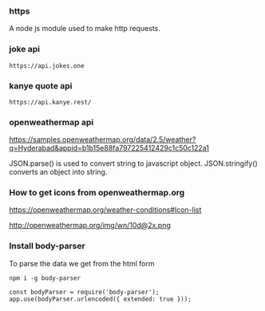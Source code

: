 ### https

A node js module used to make http requests.

### joke api

    https://api.jokes.one

### kanye quote api

    https://api.kanye.rest/

### openweathermap api

https://samples.openweathermap.org/data/2.5/weather?q=Hyderabad&appid=b1b15e88fa797225412429c1c50c122a1

JSON.parse() is used to convert string to javascript object.
JSON.stringify() converts an object into string.

### How to get icons from openweathermap.org

https://openweathermap.org/weather-conditions#Icon-list

http://openweathermap.org/img/wn/10d@2x.png

### Install body-parser

To parse the data we get from the html form

    npm i -g body-parser

    const bodyParser = require('body-parser');
    app.use(bodyParser.urlencoded({ extended: true }));
